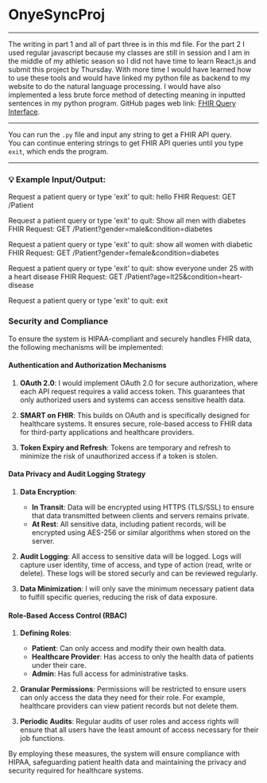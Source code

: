 # OnyeSyncProj

---

The writing in part 1 and all of part three is in this md file. For the part 2 I used regular javascript because my classes are still in session and I am in the middle of my athletic season so I did not have time to learn React.js and submit this project by Thursday. With more time I would have learned how to use these tools and would have linked my python file as backend to my website to do the natural language processing. I would have also implemented a less brute force method of detecting meaning in inputted sentences in my python program. GitHub pages web link: [FHIR Query Interface](https://kimaher.github.io/OnyeSyncProj/).

---

You can run the `.py` file and input any string to get a FHIR API query.  
You can continue entering strings to get FHIR API queries until you type `exit`, which ends the program.

---

### 💡 Example Input/Output:
Request a patient query or type 'exit' to quit: hello
FHIR Request: GET /Patient

Request a patient query or type 'exit' to quit: Show all men with diabetes
FHIR Request: GET /Patient?gender=male&condition=diabetes

Request a patient query or type 'exit' to quit: show all women with diabetic
FHIR Request: GET /Patient?gender=female&condition=diabetes

Request a patient query or type 'exit' to quit: show everyone under 25 with a heart disease
FHIR Request: GET /Patient?age=lt25&condition=heart-disease

Request a patient query or type 'exit' to quit: exit
### Security and Compliance

To ensure the system is HIPAA-compliant and securely handles FHIR data, the following mechanisms will be implemented:

#### Authentication and Authorization Mechanisms
1. **OAuth 2.0**: I would implement OAuth 2.0 for secure authorization, where each API request requires a valid access token. This guarantees that only authorized users and systems can access sensitive health data.
   
2. **SMART on FHIR**: This builds on OAuth and is specifically designed for healthcare systems. It ensures secure, role-based access to FHIR data for third-party applications and healthcare providers.

3. **Token Expiry and Refresh**: Tokens are temporary and refresh to minimize the risk of unauthorized access if a token is stolen.

#### Data Privacy and Audit Logging Strategy
1. **Data Encryption**: 
   - **In Transit**: Data will be encrypted using HTTPS (TLS/SSL) to ensure that data transmitted between clients and servers remains private.
   - **At Rest**: All sensitive data, including patient records, will be encrypted using AES-256 or similar algorithms when stored on the server.

2. **Audit Logging**: All access to sensitive data will be logged. Logs will capture user identity, time of access, and type of action (read, write or delete). These logs will be stored securly and can be reviewed regularly.

3. **Data Minimization**: I will only save the minimum necessary patient data to fulfill specific queries, reducing the risk of data exposure.

#### Role-Based Access Control (RBAC)
1. **Defining Roles**:
   - **Patient**: Can only access and modify their own health data.
   - **Healthcare Provider**: Has access to only the health data of patients under their care.
   - **Admin**: Has full access for administrative tasks.

2. **Granular Permissions**: Permissions will be restricted to ensure users can only access the data they need for their role. For example, healthcare providers can view patient records but not delete them.

3. **Periodic Audits**: Regular audits of user roles and access rights will ensure that all users have the least amount of access necessary for their job functions.

By employing these measures, the system will ensure compliance with HIPAA, safeguarding patient health data and maintaining the privacy and security required for healthcare systems.